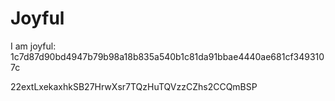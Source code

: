 # Joyful

I am joyful: 1c7d87d90bd4947b79b98a18b835a540b1c81da91bbae4440ae681cf3493107c


22extLxekaxhkSB27HrwXsr7TQzHuTQVzzCZhs2CCQmBSP